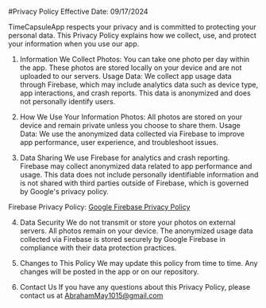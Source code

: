 #Privacy Policy
Effective Date: 09/17/2024

TimeCapsuleApp respects your privacy and is committed to protecting your personal data. This Privacy Policy explains how we collect, use, and protect your information when you use our app.

1. Information We Collect
Photos: You can take one photo per day within the app. These photos are stored locally on your device and are not uploaded to our servers.
Usage Data: We collect app usage data through Firebase, which may include analytics data such as device type, app interactions, and crash reports. This data is anonymized and does not personally identify users.

2. How We Use Your Information
Photos: All photos are stored on your device and remain private unless you choose to share them.
Usage Data: We use the anonymized data collected via Firebase to improve app performance, user experience, and troubleshoot issues.

3. Data Sharing
We use Firebase for analytics and crash reporting. Firebase may collect anonymized data related to app performance and usage. This data does not include personally identifiable information and is not shared with third parties outside of Firebase, which is governed by Google's privacy policy.

Firebase Privacy Policy: [Google Firebase Privacy Policy](https://firebase.google.com/support/privacy)

4. Data Security
We do not transmit or store your photos on external servers. All photos remain on your device. The anonymized usage data collected via Firebase is stored securely by Google Firebase in compliance with their data protection practices.

5. Changes to This Policy
We may update this policy from time to time. Any changes will be posted in the app or on our repository.

6. Contact Us
If you have any questions about this Privacy Policy, please contact us at AbrahamMay1015@gmail.com
